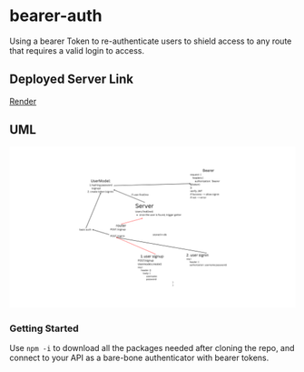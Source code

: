 # bearer-auth

Using a bearer Token to re-authenticate users to shield access to any route that requires a valid login to access.

## Deployed Server Link

[Render](https://bearer-auth-wamb.onrender.com)

## UML

![UML for bearer token](Bearer%20Token%20UML.png)

### Getting Started

Use `npm -i` to download all the packages needed after cloning the repo, and connect to your API as a bare-bone authenticator with bearer tokens.
